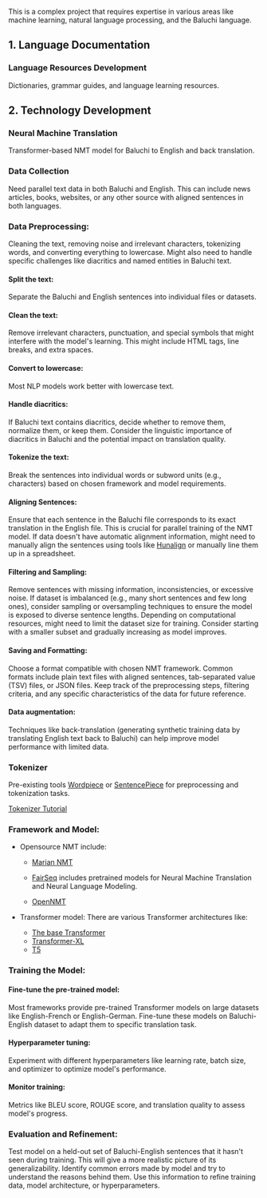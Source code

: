 This is a complex project that requires expertise in various areas like machine learning, natural language processing, and the Baluchi language.


## 1. Language Documentation
### Language Resources Development
Dictionaries, grammar guides, and language learning resources.

## 2. Technology Development

### Neural Machine Translation
Transformer-based NMT model for Baluchi to English and back translation.
### Data Collection
  Need parallel text data in both Baluchi and English. This can include news articles, books, websites, or any other source with aligned sentences in both languages.
### Data Preprocessing:
  Cleaning the text, removing noise and irrelevant characters, tokenizing words, and converting everything to lowercase. Might also need to handle specific challenges like diacritics and named entities in Baluchi text.
#### Split the text: 
  Separate the Baluchi and English sentences into individual files or datasets.
#### Clean the text: 
  Remove irrelevant characters, punctuation, and special symbols that might interfere with the model's learning. This might include HTML tags, line breaks, and extra spaces.
#### Convert to lowercase: 
Most NLP models work better with lowercase text.
#### Handle diacritics: 
If Baluchi text contains diacritics, decide whether to remove them, normalize them, or keep them. Consider the linguistic importance of diacritics in Baluchi and the potential impact on translation quality.
#### Tokenize the text: 
Break the sentences into individual words or subword units (e.g., characters) based on chosen framework and model requirements.
#### Aligning Sentences:
Ensure that each sentence in the Baluchi file corresponds to its exact translation in the English file. This is crucial for parallel training of the NMT model.
If data doesn't have automatic alignment information, might need to manually align the sentences using tools like [Hunalign](https://github.com/danielvarga/hunalign) or manually line them up in a spreadsheet.


#### Filtering and Sampling:
Remove sentences with missing information, inconsistencies, or excessive noise.
If dataset is imbalanced (e.g., many short sentences and few long ones), consider sampling or oversampling techniques to ensure the model is exposed to diverse sentence lengths.
Depending on computational resources, might need to limit the dataset size for training. Consider starting with a smaller subset and gradually increasing as model improves.

#### Saving and Formatting:
Choose a format compatible with chosen NMT framework. Common formats include plain text files with aligned sentences, tab-separated value (TSV) files, or JSON files.
Keep track of the preprocessing steps, filtering criteria, and any specific characteristics of the data for future reference.

#### Data augmentation: 
Techniques like back-translation (generating synthetic training data by translating English text back to Baluchi) can help improve model performance with limited data.

### Tokenizer
Pre-existing tools [Wordpiece](https://blog.research.google/2021/12/a-fast-wordpiece-tokenization-system.html) or [SentencePiece]([https://github.com/google/sentencepiece]) for preprocessing and tokenization tasks.

[Tokenizer Tutorial](https://huggingface.co/transformers/v3.4.0/tokenizer_summary.html)

### Framework and Model:
- Opensource NMT include:
  - [Marian NMT](https://marian-nmt.github.io/)
  - [FairSeq](https://github.com/facebookresearch/fairseq) includes pretrained models for Neural Machine Translation and Neural Language Modeling.

  - [OpenNMT](https://github.com/OpenNMT)
 
- Transformer model:
  There are various Transformer architectures like:
  - [The base Transformer](https://huggingface.co/docs/transformers/en/index)
  - [Transformer-XL](https://huggingface.co/docs/transformers/model_doc/transfo-xl)
  - [T5](https://paperswithcode.com/method/t5)
 
### Training the Model:
#### Fine-tune the pre-trained model: 
Most frameworks provide pre-trained Transformer models on large datasets like English-French or English-German. Fine-tune these models on Baluchi-English dataset to adapt them to specific translation task.
#### Hyperparameter tuning: 
Experiment with different hyperparameters like learning rate, batch size, and optimizer to optimize model's performance. 
#### Monitor training: 
Metrics like BLEU score, ROUGE score, and translation quality to assess model's progress.

###  Evaluation and Refinement:
Test model on a held-out set of Baluchi-English sentences that it hasn't seen during training. This will give a more realistic picture of its generalizability.
Identify common errors made by model and try to understand the reasons behind them. Use this information to refine training data, model architecture, or hyperparameters.





